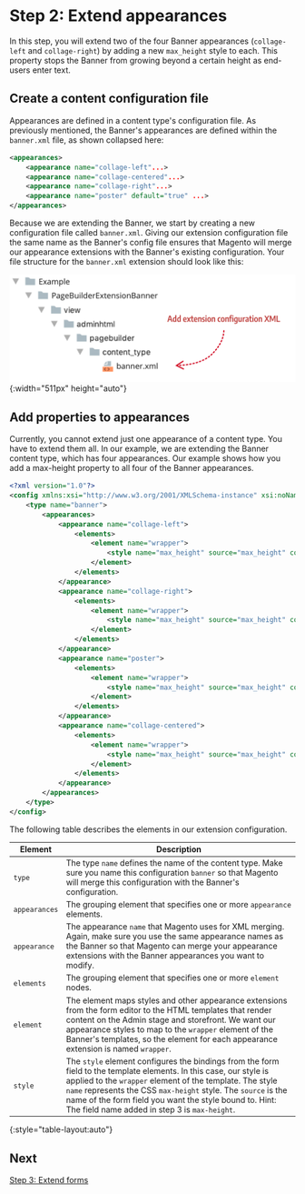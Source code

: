 # Step 2: Extend appearances

In this step, you will extend two of the four Banner appearances (`collage-left` and `collage-right`) by adding a new `max_height` style to each. This property stops the Banner from growing beyond a certain height as end-users enter text.

## Create a content configuration file

Appearances are defined in a content type's configuration file. As previously mentioned, the Banner's appearances are defined within the `banner.xml` file, as shown collapsed here:

```xml
<appearances>
    <appearance name="collage-left"...>
    <appearance name="collage-centered"...>
    <appearance name="collage-right"...>
    <appearance name="poster" default="true" ...>
</appearances>
```

Because we are extending the Banner, we start by creating a new configuration file called `banner.xml`.  Giving our extension configuration file the same name as the Banner's config file ensures that Magento will merge our appearance extensions with the Banner's existing configuration. Your file structure for the `banner.xml` extension should look like this:

![Extension config file structure](../images/appearance-extension-config-file.png){:width="511px" height="auto"}

## Add properties to appearances

Currently, you cannot extend just one appearance of a content type. You have to extend them all. In our example, we are extending the Banner content type, which has four appearances. Our example shows how you add a max-height property to all four of the Banner appearances.

```xml
<?xml version="1.0"?>
<config xmlns:xsi="http://www.w3.org/2001/XMLSchema-instance" xsi:noNamespaceSchemaLocation="urn:magento:module:Magento_PageBuilder:etc/content_types.xsd">
    <type name="banner">
        <appearances>
            <appearance name="collage-left">
                <elements>
                    <element name="wrapper">
                        <style name="max_height" source="max_height" converter="Magento_PageBuilder/js/converter/style/remove-px"/>
                    </element>
                </elements>
            </appearance>
            <appearance name="collage-right">
                <elements>
                    <element name="wrapper">
                        <style name="max_height" source="max_height" converter="Magento_PageBuilder/js/converter/style/remove-px"/>
                    </element>
                </elements>
            </appearance>
            <appearance name="poster">
                <elements>
                    <element name="wrapper">
                        <style name="max_height" source="max_height" converter="Magento_PageBuilder/js/converter/style/remove-px"/>
                    </element>
                </elements>
            </appearance>
            <appearance name="collage-centered">
                <elements>
                    <element name="wrapper">
                        <style name="max_height" source="max_height" converter="Magento_PageBuilder/js/converter/style/remove-px"/>
                    </element>
                </elements>
            </appearance>
        </appearances>
    </type>
</config>
```

The following table describes the elements in our extension configuration.

| Element       | Description                                                  |
| ------------- | ------------------------------------------------------------ |
| `type`        | The type `name` defines the name of the content type. Make sure you name this configuration `banner` so that Magento will merge this configuration with the Banner's configuration. |
| `appearances` | The grouping element that specifies one or more `appearance` elements. |
| `appearance`  | The appearance `name` that Magento uses for XML merging. Again, make sure you  use the same appearance names as the Banner so that Magento can merge your appearance extensions with the Banner appearances you want to modify. |
| `elements`    | The grouping element that specifies one or more `element` nodes. |
| `element`     | The element maps styles and other appearance extensions from the form editor to the HTML templates that render content on the Admin stage and storefront. We want our appearance styles to map to the `wrapper` element of the Banner's templates, so the element for each appearance extension is named `wrapper`. |
| `style`       | The `style` element configures the bindings from the form field to the template elements. In this case, our style is applied to the `wrapper` element of the template. The style `name` represents the CSS `max-height` style. The `source` is the name of the form field you want the style bound to. Hint: The field name added in step 3 is `max-height`. |
{:style="table-layout:auto"}

## Next

[Step 3: Extend forms](step-3-extend-forms.md) 

